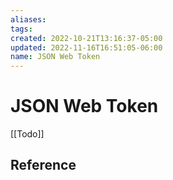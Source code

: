 ```yaml
---
aliases: 
tags: 
created: 2022-10-21T13:16:37-05:00
updated: 2022-11-16T16:51:05-06:00
name: JSON Web Token
---
```

# JSON Web Token

[[Todo]]

## Reference
